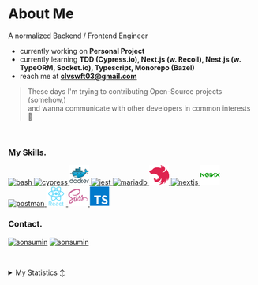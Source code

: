 # About Me

A normalized Backend / Frontend Engineer

- currently working on **Personal Project**
- currently learning **TDD (Cypress.io), Next.js (w. Recoil), Nest.js (w. TypeORM, Socket.io), Typescript, Monorepo (Bazel)**
- reach me at **clvswft03@gmail.com**

> These days I'm trying to contributing Open-Source projects (somehow,)\
> and wanna communicate with other developers in common interests 💬

&nbsp;

<h3 align="left">My Skills.</h3>
<p align="left"> <a href="https://www.gnu.org/software/bash/" target="_blank" rel="noreferrer"> <img src="https://www.vectorlogo.zone/logos/gnu_bash/gnu_bash-icon.svg" alt="bash" width="40" height="40"/> </a> <a href="https://www.cypress.io" target="_blank" rel="noreferrer"> <img src="https://raw.githubusercontent.com/simple-icons/simple-icons/6e46ec1fc23b60c8fd0d2f2ff46db82e16dbd75f/icons/cypress.svg" alt="cypress" width="40" height="40"/> </a> <a href="https://www.docker.com/" target="_blank" rel="noreferrer"> <img src="https://raw.githubusercontent.com/devicons/devicon/master/icons/docker/docker-original-wordmark.svg" alt="docker" width="40" height="40"/> </a> <a href="https://jestjs.io" target="_blank" rel="noreferrer"> <img src="https://www.vectorlogo.zone/logos/jestjsio/jestjsio-icon.svg" alt="jest" width="40" height="40"/> </a> <a href="https://mariadb.org/" target="_blank" rel="noreferrer"> <img src="https://www.vectorlogo.zone/logos/mariadb/mariadb-icon.svg" alt="mariadb" width="40" height="40"/> </a> <a href="https://nestjs.com/" target="_blank" rel="noreferrer"> <img src="https://raw.githubusercontent.com/devicons/devicon/master/icons/nestjs/nestjs-plain.svg" alt="nestjs" width="40" height="40"/> </a> <a href="https://nextjs.org/" target="_blank" rel="noreferrer"> <img src="https://cdn.worldvectorlogo.com/logos/nextjs-2.svg" alt="nextjs" width="40" height="40"/> </a> <a href="https://www.nginx.com" target="_blank" rel="noreferrer"> <img src="https://raw.githubusercontent.com/devicons/devicon/master/icons/nginx/nginx-original.svg" alt="nginx" width="40" height="40"/> </a> <a href="https://postman.com" target="_blank" rel="noreferrer"> <img src="https://www.vectorlogo.zone/logos/getpostman/getpostman-icon.svg" alt="postman" width="40" height="40"/> </a> <a href="https://reactjs.org/" target="_blank" rel="noreferrer"> <img src="https://raw.githubusercontent.com/devicons/devicon/master/icons/react/react-original-wordmark.svg" alt="react" width="40" height="40"/> </a> <a href="https://sass-lang.com" target="_blank" rel="noreferrer"> <img src="https://raw.githubusercontent.com/devicons/devicon/master/icons/sass/sass-original.svg" alt="sass" width="40" height="40"/> </a> <a href="https://www.typescriptlang.org/" target="_blank" rel="noreferrer"> <img src="https://raw.githubusercontent.com/devicons/devicon/master/icons/typescript/typescript-original.svg" alt="typescript" width="40" height="40"/> </a> </p>

<h3 align="left">Contact.</h3>
<p align="left"> <a href="https://linkedin.com/in/sonsumin" target="blank"><img align="center" src="https://raw.githubusercontent.com/rahuldkjain/github-profile-readme-generator/master/src/images/icons/Social/github.svg" alt="sonsumin" height="30" width="40" /></a> <a href="https://linkedin.com/in/sonsumin" target="blank"><img align="center" src="https://raw.githubusercontent.com/rahuldkjain/github-profile-readme-generator/master/src/images/icons/Social/linked-in-alt.svg" alt="sonsumin" height="30" width="40" /></a>
</p>

&nbsp;

<details>
 <summary>My Statistics ↕️</summary>

<!--START_SECTION:waka-->
![Code Time](http://img.shields.io/badge/Code%20Time-1%2C860%20hrs%2040%20mins-blue)

![Profile Views](http://img.shields.io/badge/Profile%20Views-0-blue)

**🐱 My GitHub Data** 

> 📦 12.9 MB Used in GitHub's Storage 
 > 
> 🏆 393 Contributions in the Year 2024
 > 
> 💼 Opted to Hire
 > 
> 📜 576 Public Repositories 
 > 
> 🔑 154 Private Repositories 
 > 
**I'm a Night 🦉** 

```text
🌞 Morning                3460 commits        ██░░░░░░░░░░░░░░░░░░░░░░░   07.40 % 
🌆 Daytime                16602 commits       █████████░░░░░░░░░░░░░░░░   35.53 % 
🌃 Evening                17304 commits       █████████░░░░░░░░░░░░░░░░   37.03 % 
🌙 Night                  9366 commits        █████░░░░░░░░░░░░░░░░░░░░   20.04 % 
```
📅 **I'm Most Productive on Monday** 

```text
Monday                   8537 commits        █████░░░░░░░░░░░░░░░░░░░░   18.27 % 
Tuesday                  8011 commits        ████░░░░░░░░░░░░░░░░░░░░░   17.14 % 
Wednesday                7034 commits        ████░░░░░░░░░░░░░░░░░░░░░   15.05 % 
Thursday                 7074 commits        ████░░░░░░░░░░░░░░░░░░░░░   15.14 % 
Friday                   7130 commits        ████░░░░░░░░░░░░░░░░░░░░░   15.26 % 
Saturday                 4151 commits        ██░░░░░░░░░░░░░░░░░░░░░░░   08.88 % 
Sunday                   4795 commits        ███░░░░░░░░░░░░░░░░░░░░░░   10.26 % 
```


📊 **This Week I Spent My Time On** 

```text
🕑︎ Time Zone: Asia/Seoul

💬 Programming Languages: 
Python                   1 hr 21 mins        ██████████████░░░░░░░░░░░   56.69 % 
Other                    18 mins             ███░░░░░░░░░░░░░░░░░░░░░░   12.92 % 
JSON                     17 mins             ███░░░░░░░░░░░░░░░░░░░░░░   12.00 % 
TOML                     10 mins             ██░░░░░░░░░░░░░░░░░░░░░░░   07.61 % 
Text                     8 mins              ██░░░░░░░░░░░░░░░░░░░░░░░   06.16 % 

🔥 Editors: 
VS Code                  2 hrs 24 mins       █████████████████████████   100.00 % 

💻 Operating System: 
Windows                  2 hrs 24 mins       █████████████████████████   100.00 % 
```

**I Mostly Code in JavaScript** 

```text
JavaScript               29 repos            █████░░░░░░░░░░░░░░░░░░░░   20.42 % 
Shell                    12 repos            ██░░░░░░░░░░░░░░░░░░░░░░░   08.45 % 
Nix                      7 repos             █░░░░░░░░░░░░░░░░░░░░░░░░   04.93 % 
Lua                      2 repos             ░░░░░░░░░░░░░░░░░░░░░░░░░   01.41 % 
AutoHotkey               1 repo              ░░░░░░░░░░░░░░░░░░░░░░░░░   00.70 % 
```



**Timeline**

![Lines of Code chart](https://raw.githubusercontent.com/testfailed/testfailed/main/assets/bar_graph.png)


 Last Updated on 17/07/2024 00:30:56 UTC
<!--END_SECTION:waka-->
</details>
